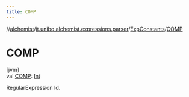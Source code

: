 ```yaml
---
title: COMP
---
```

//[alchemist](../../../index.html)/[it.unibo.alchemist.expressions.parser](../index.html)/[ExpConstants](index.html)/[COMP](-c-o-m-p.html)



# COMP



[jvm]\
val [COMP](-c-o-m-p.html): [Int](https://kotlinlang.org/api/latest/jvm/stdlib/kotlin/-int/index.html)



RegularExpression Id.




